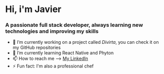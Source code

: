 # Hi, i'm Javier
### A passionate full stack developer, always learning new technologies and improving my skills

- 🔭 I’m currently working on a project called *Divirta*, you can check it on my GitHub repositories
- 🌱 I’m currently learning React Native and Phyton
- 📫 How to reach me --> [My LinkedIn](https://www.linkedin.com/in/javier-biselli-2b8228236)
- ⚡ Fun fact: I'm also a professional chef
